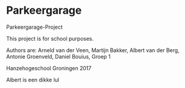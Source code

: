 # Parkeergarage
Parkeergarage-Project

This project is for school purposes.

Authors are: Arneld van der Veen, Martijn Bakker, Albert van der Berg, Antonie Groenveld, Daniel Bouius, Groep 1

Hanzehogeschool Groningen
2017

Albert is een dikke lul
